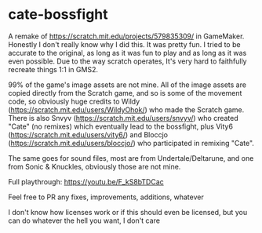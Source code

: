 # cate-bossfight
A remake of https://scratch.mit.edu/projects/579835309/ in GameMaker.
Honestly I don't really know why I did this. It was pretty fun.
I tried to be accurate to the original, as long as it was fun to play and as long as it was even possible.
Due to the way scratch operates, It's very hard to faithfully recreate things 1:1 in GMS2.


99% of the game's image assets are not mine. 
All of the image assets are copied directly from the Scratch game, and so is some of the movement code, so obviously huge credits to 
Wildy (https://scratch.mit.edu/users/WildyOhok/) who made the Scratch game.
There is also Snvyv (https://scratch.mit.edu/users/snvyv/) who created "Cate" (no remixes) which eventually lead to the bossfight, 
plus Vity6 (https://scratch.mit.edu/users/vity6/) and Bloccjo (https://scratch.mit.edu/users/bloccjo/) who participated in remixing "Cate".

The same goes for sound files, most are from Undertale/Deltarune, and one from Sonic & Knuckles, obviously those are not mine.


Full playthrough:
https://youtu.be/F_kS8bTDCac


Feel free to PR any fixes, improvements, additions, whatever

I don't know how licenses work or if this should even be licensed, but you can do whatever the hell you want, I don't care

